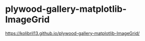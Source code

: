 # plywood-gallery-matplotlib-ImageGrid
https://kolibril13.github.io/plywood-gallery-matplotlib-ImageGrid/
